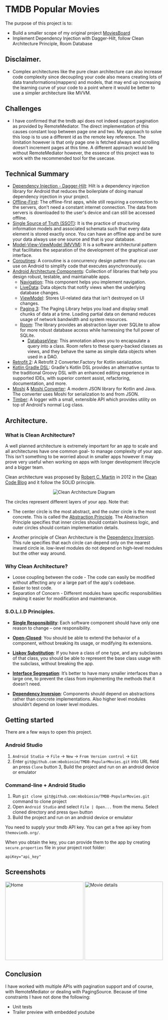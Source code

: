# TMDB Popular Movies

The purpose of this project is to:

- Build a smaller scope of my original
  project [MoviesBoard](https://github.com/mbobiosio/MoviesBoard)
- Implement Dependency Injection with Dagger-Hilt, follow Clean Architecture Principle, Room
  Database

## Disclaimer.

- Complex architectures like the pure clean architecture can also increase code complexity since
  decoupling your code also means creating lots of data transformations(mappers) and models, that
  may end up increasing the learning curve of your code to a point where it would be better to use a
  simpler architecture like MVVM.

## Challenges

- I have confirmed that the tmdb api does not indeed support pagination as provided by
  RemoteMediator. The direct implementation of this causes constant loop between page one and two. My approach to solve this loop is to use a different id as the remote key reference. The limitation however is that only page one is fetched always and scrolling doesn't increment pages at this time. A different approach would be without RemoteMediator however, the essence of this project was to work with the recommended tool for the usecase. 

## Technical Summary

- [Dependency Injection - Dagger-Hilt](https://dagger.dev/hilt/): Hilt is a dependency injection
  library for Android that reduces the boilerplate of doing manual dependency injection in your
  project.
- [Offline-First](https://applikeysolutions.com/blog/the-offline-first-approach-to-mobile-app-development):
  The offline-first apps, while still requiring a connection to the servers, don't need a constant
  internet connection. The data from servers is downloaded to the user's device and can still be
  accessed offline.
- [Single Source of Truth (SSOT)](https://developer.android.com/jetpack/docs/guide#truth): It is the
  practice of structuring information models and associated schemata such that every data element is
  stored exactly once. You can have an offline app and be sure your data always use one source and
  that is your database.
- [Model-View-ViewModel (MVVM)](https://en.wikipedia.org/wiki/Model%E2%80%93view%E2%80%93viewmodel):
  It is a software architectural pattern that facilitates the separation of the development of the
  graphical user interface.
- [Coroutines](https://developer.android.com/kotlin/coroutines): A coroutine is a concurrency design
  pattern that you can use on Android to simplify code that executes asynchronously.
- [Android Architecture Components](https://developer.android.com/topic/libraries/architecture):
  Collection of libraries that help you design robust, testable, and maintainable apps.
    - [Navigation](https://developer.android.com/guide/navigation): This component helps you
      implement navigation.
    - [LiveData](https://developer.android.com/topic/libraries/architecture/livedata): Data objects
      that notify views when the underlying database changes.
    - [ViewModel](https://developer.android.com/topic/libraries/architecture/viewmodel): Stores
      UI-related data that isn't destroyed on UI changes.
    - [Paging 3](https://developer.android.com/topic/libraries/architecture/paging): The Paging
      Library helps you load and display small chunks of data at a time. Loading partial data on
      demand reduces usage of network bandwidth and system resources.
    - [Room](https://developer.android.com/topic/libraries/architecture/room): The library provides
      an abstraction layer over SQLite to allow for more robust database access while harnessing the
      full power of SQLite.
        - [DatabaseView](https://developer.android.com/training/data-storage/room/creating-views):
          This annotation allows you to encapsulate a query into a class. Room refers to these
          query-backed classes as views, and they behave the same as simple data objects when used
          in a DAO.
- [Retrofit 2](https://github.com/JakeWharton/retrofit2-kotlinx-serialization-converter): A Retrofit
  2 Converter.Factory for Kotlin serialization.
- [Kotlin Gradle DSL](https://docs.gradle.org/current/userguide/kotlin_dsl.html): Gradle's Kotlin
  DSL provides an alternative syntax to the traditional Groovy DSL with an enhanced editing
  experience in supported IDEs, with superior content assist, refactoring, documentation, and more.
- [Moshi](https://github.com/square/moshi)
  & [Moshi Converter](https://github.com/square/retrofit/tree/master/retrofit-converters/moshi): A
  modern JSON library for Kotlin and Java. The converter uses Moshi for serialization to and from
  JSON.
- [Timber](https://github.com/JakeWharton/timber): A logger with a small, extensible API which
  provides utility on top of Android's normal Log class.

## Architecture.

### What is Clean Architecture?

A well planned architecture is extremely important for an app to scale and all architectures have one common goal- to manage complexity of your app. This isn't something to be worried about in smaller apps however it may prove very useful when working on apps with longer development lifecycle and a bigger team.

Clean architecture was proposed by [Robert C. Martin](https://en.wikipedia.org/wiki/Robert_C._Martin) in 2012 in the [Clean Code Blog](http://blog.cleancoder.com/uncle-bob/2012/08/13/the-clean-architecture.html) and it follow the SOLID principle.

<p align="center"><img src="assets/clean_arch.png" alt="Clean Architecture Diagram"></p>

The circles represent different layers of your app. Note that:

- The center circle is the most abstract, and the outer circle is the most concrete. This is called the [Abstraction Principle](https://en.wikipedia.org/wiki/Abstraction_principle_(computer_programming)). The Abstraction Principle specifies that inner circles should contain business logic, and outer circles should contain implementation details.

- Another principle of Clean Architecture is the [Dependency Inversion](https://en.wikipedia.org/wiki/Dependency_inversion_principle). This rule specifies that each circle can depend only on the nearest inward circle ie. low-level modules do not depend on high-level modules but the other way around.

### Why Clean Architecture?
- Loose coupling between the code - The code can easily be modified without affecting any or a large part of the app's codebase.
- Easier to test code.
- Separation of Concern - Different modules have specific responsibilities making it easier for modification and maintenance.

### S.O.L.I.D Principles.

- [__Single Responsibility__](https://en.wikipedia.org/wiki/Single-responsibility_principle): Each software component should have only one reason to change – one responsibility.

- [__Open-Closed__](https://en.wikipedia.org/wiki/Open%E2%80%93closed_principle#:~:text=In%20object%2Doriented%20programming%2C%20the,without%20modifying%20its%20source%20code.): You should be able to extend the behavior of a component, without breaking its usage, or modifying its extensions.

- [__Liskov Substitution__](https://en.wikipedia.org/wiki/Liskov_substitution_principle): If you have a class of one type, and any subclasses of that class, you should be able to represent the base class usage with the subclass, without breaking the app.

- [__Interface Segregation__](https://en.wikipedia.org/wiki/Interface_segregation_principle): It’s better to have many smaller interfaces than a large one, to prevent the class from implementing the methods that it doesn’t need.

- [__Dependency Inversion__](https://en.wikipedia.org/wiki/Dependency_inversion_principle): Components should depend on abstractions rather than concrete implementations. Also higher level modules shouldn’t depend on lower level modules.

## Getting started

There are a few ways to open this project.

### Android Studio

1. `Android Studio` -> `File` -> `New` -> `From Version control` -> `Git`
2. Enter `git@github.com:mbobiosio/TMDB-PopularMovies.git` into URL field an press `Clone` button 3,
   Build the project and run on an android device or emulator

### Command-line + Android Studio

1. Run `git clone git@github.com:mbobiosio/TMDB-PopularMovies.git` command to clone project
2. Open `Android Studio` and select `File | Open...` from the menu. Select cloned directory and
   press `Open` button
3. Build the project and run on an android device or emulator

You need to supply your tmdb API key. You can get a free api key from `themoviedb.org/`.

When you obtain the key, you can provide them to the app by creating `secure.properties` file in
your project root folder:

```properties
apiKey="api_key"
```

## Screenshots
<img src="assets/home.png" alt="Home" width="250"> <img src="assets/details.png" alt="Movie details" width="250">

## Conclusion
I have worked with multiple APIs with pagination support and of course, with RemoteMediator or dealing with PagingSource. Because of time constraints I have not done the following:
- Unit tests
- Trailer preview with embedded youtube